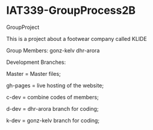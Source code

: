 # IAT339-GroupProcess2B
GroupProject

This is a project about a footwear company called KLIDE

Group Members:
gonz-kelv
dhr-arora

Development Branches:

Master = Master files;

gh-pages = live hosting of the website;

c-dev = combine codes of members;

d-dev = dhr-arora branch for coding;

k-dev = gonz-kelv branch for coding;
